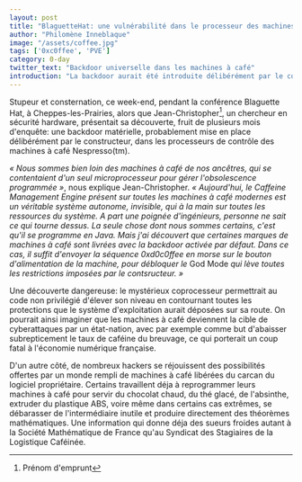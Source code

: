```yaml
---
layout: post
title: "BlaguetteHat: une vulnérabilité dans le processeur des machines à café"
author: "Philomène Inneblaque"
image: "/assets/coffee.jpg"
tags: ['0xc0ffee', 'PVE']
category: 0-day
twitter_text: "Backdoor universelle dans les machines à café"
introduction: "La backdoor aurait été introduite délibérément par le constructeur"
---
```


Stupeur et consternation, ce week-end, pendant la conférence Blaguette Hat, à Cheppes-les-Prairies,
alors que Jean-Christopher[^1], un chercheur en sécurité hardware, présentait sa découverte,
fruit de plusieurs mois d'enquête: une backdoor matérielle, probablement mise en place
délibérément par le constructeur, dans les processeurs de contrôle des machines à café
Nespresso(tm).

*« Nous sommes bien loin des machines à café de nos ancêtres, qui se
contentaient d'un seul microprocesseur pour gérer l'obsolescence
programmée »*, nous explique Jean-Christopher. *« Aujourd'hui, le Caffeine
Management Engine présent sur toutes les machines à café modernes est un
véritable système autonome, invisible, qui à la main sur toutes les ressources
du système. A part une poignée d'ingénieurs, personne ne sait ce qui
tourne dessus. La seule chose dont nous sommes certains, c'est qu'il
se programme en Java. Mais j'ai découvert que certaines marques de machines
à café sont livrées avec la backdoor activée par défaut. Dans ce cas, il
suffit d'envoyer la séquence 0xd0c0ffee en morse sur le bouton d'alimentation
de la machine, pour débloquer le* God Mode *qui lève toutes les restrictions
imposées par le contsructeur. »*

Une découverte dangereuse: le mystérieux coprocesseur permettrait au code
non privilégié d'élever son niveau en contournant toutes les protections
que le système d'exploitation aurait déposées sur sa route. On pourrait
ainsi imaginer que les machines à café deviennent la cible de cyberattaques
par un état-nation, avec par exemple comme but d'abaisser subrepticement
le taux de caféine du breuvage, ce qui porterait un coup fatal à l'économie
numérique française.

D'un autre côté, de nombreux hackers se réjouissent des possibilités
offertes par un monde rempli de machines à café libérées du carcan
du logiciel propriétaire. Certains travaillent déja à reprogrammer
leurs machines à café pour servir du chocolat chaud, du thé glacé,
de l'absinthe, extruder du plastique ABS, voire même dans certains
cas extrêmes, se débarasser de l'intermédiaire inutile et produire
directement des théorèmes mathématiques. Une information qui donne
déja des sueurs froides autant à la Société Mathématique de France
qu'au Syndicat des Stagiaires de la Logistique Caféinée.


[^1]: Prénom d'emprunt
